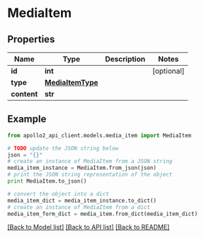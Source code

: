 # MediaItem


## Properties
Name | Type | Description | Notes
------------ | ------------- | ------------- | -------------
**id** | **int** |  | [optional] 
**type** | [**MediaItemType**](MediaItemType.md) |  | 
**content** | **str** |  | 

## Example

```python
from apollo2_api_client.models.media_item import MediaItem

# TODO update the JSON string below
json = "{}"
# create an instance of MediaItem from a JSON string
media_item_instance = MediaItem.from_json(json)
# print the JSON string representation of the object
print MediaItem.to_json()

# convert the object into a dict
media_item_dict = media_item_instance.to_dict()
# create an instance of MediaItem from a dict
media_item_form_dict = media_item.from_dict(media_item_dict)
```
[[Back to Model list]](../README.md#documentation-for-models) [[Back to API list]](../README.md#documentation-for-api-endpoints) [[Back to README]](../README.md)


